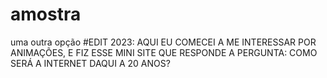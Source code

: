 # amostra
uma outra opção
#EDIT 2023:
AQUI EU COMECEI A ME INTERESSAR POR ANIMAÇÕES, E FIZ ESSE MINI SITE QUE RESPONDE A PERGUNTA: COMO SERÁ A INTERNET DAQUI A 20 ANOS?

